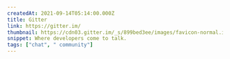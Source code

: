 ```yaml
---
createdAt: 2021-09-14T05:14:00.000Z
title: Gitter
link: https://gitter.im/
thumbnail: https://cdn03.gitter.im/_s/899bed3ee/images/favicon-normal.ico
snippet: Where developers come to talk.
tags: ["chat", " community"]
---
```

